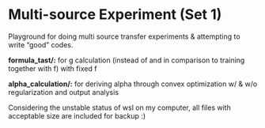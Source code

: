 # Multi-source Experiment (Set 1)

Playground for doing multi source transfer experiments & attempting to write “good” codes.

**formula_tast/:** for g calculation (instead of and in comparison to training together with f) with fixed f

**alpha_calculation/:** for deriving alpha through convex optimization w/ & w/o regularization and output analysis

Considering the unstable status of wsl on my computer, all files with acceptable size are included for backup :)
